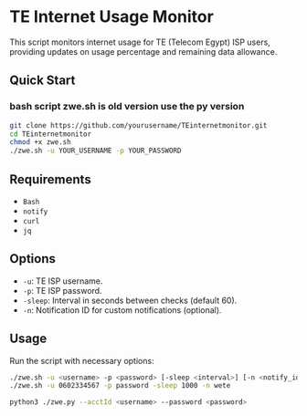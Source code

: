 # TE Internet Usage Monitor

This script monitors internet usage for TE (Telecom Egypt) ISP users, providing updates on usage percentage and remaining data allowance.

## Quick Start
### bash script zwe.sh is old version use the py version
```bash
git clone https://github.com/yourusername/TEinternetmonitor.git
cd TEinternetmonitor
chmod +x zwe.sh
./zwe.sh -u YOUR_USERNAME -p YOUR_PASSWORD
```

## Requirements

- `Bash`
- `notify`
- `curl`
- `jq`

## Options

- `-u`: TE ISP username.
- `-p`: TE ISP password.
- `-sleep`: Interval in seconds between checks (default 60).
- `-n`: Notification ID for custom notifications (optional).

## Usage

Run the script with necessary options:

```bash
./zwe.sh -u <username> -p <password> [-sleep <interval>] [-n <notify_id>]
./zwe.sh -u 0602334567 -p password -sleep 1000 -n wete
```

```bash
python3 ./zwe.py --acctId <username> --password <password>
```